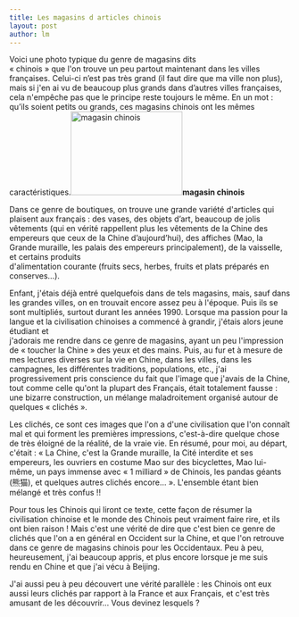 ```yaml
---
title: Les magasins d articles chinois 
layout: post
author: lm
---
```

<p>Voici une photo typique du genre de magasins dits<br />
« chinois » que l'on trouve un peu partout maintenant dans les villes françaises. Celui-ci n’est pas très grand (il faut dire que ma ville non plus), mais si j'en ai vu de beaucoup plus grands dans d’autres villes françaises, cela n'empêche pas que le principe reste toujours le même. En un mot : qu’ils soient petits ou grands, ces magasins chinois ont les mêmes caractéristiques.<span class="inline inline-left"><a href="/fayu/node/143"><img src="http://blog.fltrp.com/fayu/files/images/magasin chinois.thumbnail.JPG" alt="magasin chinois" title="magasin chinois"  class="image image-thumbnail " width="200" height="150" /></a><span class="caption" style="width: 198px;"><strong>magasin chinois</strong></span></span></p>
<p>Dans ce genre de boutiques, on trouve une grande variété d'articles qui plaisent aux français : des vases, des objets d’art, beaucoup de jolis vêtements (qui en vérité rappellent plus les vêtements de la Chine des empereurs que ceux de la Chine d’aujourd’hui), des affiches (Mao, la Grande muraille, les palais des empereurs principalement), de la vaisselle, et certains produits<br />
d'alimentation courante (fruits secs, herbes, fruits et plats préparés en conserves…). </p>
<p>Enfant, j'étais déjà entré quelquefois dans de tels magasins, mais, sauf dans les grandes villes, on en trouvait encore assez peu à l'époque. Puis ils se sont multipliés, surtout durant les années 1990. Lorsque ma passion pour la langue et la civilisation chinoises a commencé à grandir, j'étais alors jeune étudiant et<br />
j'adorais me rendre dans ce genre de magasins, ayant un peu l'impression de « toucher la Chine » des yeux et des mains. Puis, au fur et à mesure de mes lectures diverses sur la vie en Chine, dans les villes, dans les campagnes, les différentes traditions, populations, etc., j'ai progressivement pris conscience du fait que l'image que j'avais de la Chine, tout comme celle qu'ont la plupart des Français, était totalement fausse : une bizarre construction, un mélange maladroitement organisé autour de quelques « clichés ». </p>
<p>Les clichés, ce sont ces images que l'on a d'une civilisation que l'on connaît mal et qui forment les premières impressions, c'est-à-dire quelque chose de très éloigné de la réalité, de la vraie vie. En résumé, pour moi,  au départ, c'était : « La Chine, c'est la Grande muraille, la Cité interdite et ses empereurs, les ouvriers en costume Mao sur des bicyclettes, Mao lui-même, un pays immense avec « 1 milliard » de Chinois, les pandas géants (熊猫), et quelques autres clichés encore… ». L'ensemble étant bien mélangé et très confus !! </p>
<p>Pour tous les Chinois qui liront ce texte, cette façon de résumer la civilisation chinoise et le monde des Chinois peut vraiment faire rire, et ils ont bien raison ! Mais c'est une vérité de dire que c'est bien ce genre de clichés que l'on a en général en Occident sur la Chine, et que l'on retrouve dans ce genre de magasins chinois pour les Occidentaux. Peu à peu, heureusement, j'ai beaucoup appris, et plus encore lorsque je me suis rendu en Chine et que j'ai vécu à Beijing.</p>
<p>J'ai aussi peu à peu découvert une vérité parallèle : les Chinois ont eux aussi leurs clichés par rapport à la France et aux Français, et c'est très amusant de les découvrir… Vous devinez lesquels ?</p>
<div class="image-clear"></div>
